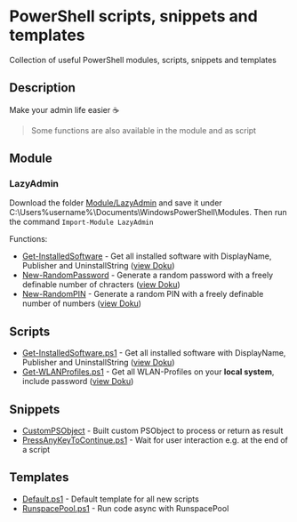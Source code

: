 # PowerShell scripts,  snippets and templates
Collection of useful PowerShell modules, scripts, snippets and templates

## Description

Make your admin life easier :coffee:

>Some functions are also available in the module and as script

## Module

### LazyAdmin

Download the folder [Module/LazyAdmin](Module/LazyAdmin) and save it under C:\Users\%username%\Documents\WindowsPowerShell\Modules. Then run the command `Import-Module LazyAdmin`

Functions:

* [Get-InstalledSoftware](Module/LazyAdmin/Get-InstalledSoftware.ps1) - Get all installed software with DisplayName, Publisher and UninstallString ([view Doku](Module/LazyAdmin/Get-InstalledSoftware.README.md))
* [New-RandomPassword](Module/LazyAdmin/New-RandomPassword.ps1) - Generate a random password with a freely definable number of chracters ([view Doku](Module/LazyAdmin/New-RandomPassword.README.md))
* [New-RandomPIN](Module/LazyAdmin/New-RandomPIN.ps1) - Generate a random PIN with a freely definable number of numbers ([view Doku](Module/LazyAdmin/New-RandomPIN.README.md))

## Scripts

* [Get-InstalledSoftware.ps1](Scripts/Get-InstalledSoftware.ps1) - Get all installed software with DisplayName, Publisher and UninstallString ([view Doku](Scripts/Get-InstalledSoftware.README.md))
* [Get-WLANProfiles.ps1](Scripts/Get-WLANProfiles.ps1) - Get all WLAN-Profiles on your **local system**, include password ([view Doku](Scripts/Get-WLANProfiles.README.md))

## Snippets

* [CustomPSObject](Snippets/CustomPSObject.ps1) - Built custom PSObject to process or return as result
* [PressAnyKeyToContinue.ps1](Snippets/PressAnyKeyToContinue.ps1) - Wait for user interaction e.g. at the end of a script

## Templates

* [Default.ps1](Templates/Default.ps1) - Default template for all new scripts
* [RunspacePool.ps1](Templates/RunspacePool.ps1) - Run code async with RunspacePool
